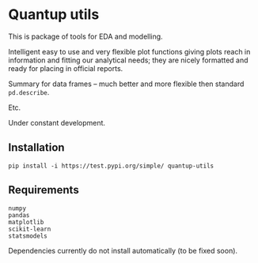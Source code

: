 # Quantup utils

This is package of tools for EDA and modelling.

Intelligent easy to use and very flexible plot functions giving plots reach in information
and fitting our analytical needs;
they are nicely formatted and ready for placing in official reports.

Summary for data frames – much better and more flexible then standard `pd.describe`.

Etc.

Under constant development.

## Installation

    pip install -i https://test.pypi.org/simple/ quantup-utils

## Requirements

    numpy
    pandas
    matplotlib
    scikit-learn
    statsmodels

Dependencies currently do not install automatically (to be fixed soon).